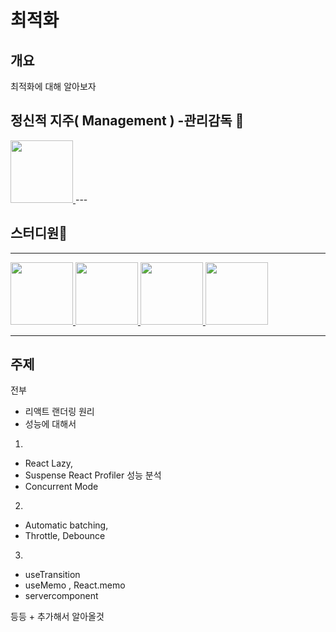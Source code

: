 # 최적화

## 개요

최적화에 대해 알아보자

## 정신적 지주( Management ) -**관리감독** 👿

  <a href="https://github.com/seryoungk">
      <img src="https://github.com/seryoungk.png" width="100" height="100"/>
  </a>
---

## 스터디원🤔

---

  <a href="https://github.com/nonjk2">
      <img src="https://github.com/nonjk2.png" width="100" height="100"/>
  </a>
  <a href="https://github.com/makepin2r">
      <img src="https://github.com/makepin2r.png" width="100" height="100"/>
  </a>
  <a href="https://github.com/helloworld442">
      <img src="https://github.com/helloworld442.png" width="100" height="100"/>
  </a>
  
  <a href="https://github.com/TheON2">
      <img src="https://github.com/TheON2.png" width="100" height="100"/>
  </a>

---

## 주제

전부

- 리액트 랜더링 원리
- 성능에 대해서

1.

- React Lazy,
- Suspense React Profiler 성능 분석
- Concurrent Mode

2.

- Automatic batching,
- Throttle, Debounce

3.

- useTransition
- useMemo , React.memo
- servercomponent

등등 + 추가해서 알아올것
